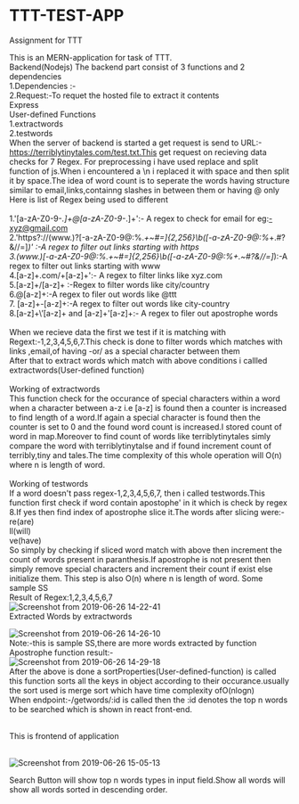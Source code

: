 # TTT-TEST-APP
Assignment for TTT


This is an MERN-application for task of TTT.<br>
  Backend(Nodejs)
The backend part consist of 3 functions and 2 dependencies <br>
1.Dependencies :-<br>
2.Request:-To requet the hosted file to extract it contents<br>
Express<br>
User-defined Functions<br>
1.extractwords<br>
2.testwords<br>
When the server of backend is started a get request is send to URL:-https://terriblytinytales.com/test.txt.This get request on recieving data checks for 7 Regex.
For preprocessing i have used replace and split function of js.When i encountered a \n i replaced it with space and then split it by space.The idea of  word count  is to seperate the words having structure similar to email,links,containng slashes in between them or having @ only<br>
Here is list of Regex being used to different<br><br>
1.'[a-zA-Z0-9-_.]+@[a-zA-Z0-9-_.]+':- A regex to check for email for eg:-xyz@gmail.com<br>
2.'https?:\/\/(www\.)?[-a-zA-Z0-9@:%._\+~#=]{2,256}\\b([-a-zA-Z0-9@:%_\+.#?&//=]*)' :-A regex to filter out links starting with https<br>
3.(www\.)[-a-zA-Z0-9@:%._\+~#=]{2,256}\\b([-a-zA-Z0-9@:%_\+.~#?&//=]*):-A regex to filter out links starting with www<br>
4.[a-z]+\.com\/+[a-z]+':- A regex to filter links like xyz.com<br>
5.[a-z]+\/[a-z]+ :-Regex to filter words like city/country<br>
6.\@[a-z]+:-A regex to filer out words like @ttt<br>
7. [a-z]+\-[a-z]+:-A regex to filter out words like city-country<br>
8.[a-z]+\’[a-z]+ and [a-z]+\'[a-z]+:- A regex to filer out apostrophe words<br><br>
When we recieve data the first we test  if it is matching with Regext:-1,2,3,4,5,6,7.This check is done to filter words which matches with links ,email,of having -or/ as a special character between them<br>
After that to extract words which match with above conditions i callled extractwords(User-defined function)<br>
<br>
Working of extractwords<br>
This function check for the occurance of special characters within a word when a character between a-z i.e [a-z] is found then a counter is increased to find length of a word.If again
a special character is found then the counter is set to 0 and the found word count is increased.I stored count of word in map.Moreover to find count of words like terriblytinytales simly compare the word with terriblytinytalse and 
if found increment count of terribly,tiny and tales.The time complexity of this whole operation will O(n) where n is length of word.<br>
<br>
Working of testwords<br>
If a word doesn't pass regex-1,2,3,4,5,6,7, then i called testwords.This function first check if word contain apostophe' in it which is check by regex 8.If yes
then find index of apostrophe slice it.The words after slicing were:-<br>
re(are)<br>
ll(will)<br>
ve(have)<br>
So simply by checking if sliced word match with above then increment the count of words present in paranthesis.If apostrophe is not present then simply remove special characters and increment their count if exist else initialize them.
This step is also O(n) where n is length of word.
Some sample SS<br>
Result of Regex:1,2,3,4,5,6,7<br>
![Screenshot from 2019-06-26 14-22-41](https://user-images.githubusercontent.com/37747717/60165982-f3025280-981d-11e9-8b9b-accbfdfe5387.png)
<br>
Extracted Words by extractwords

![Screenshot from 2019-06-26 14-26-10](https://user-images.githubusercontent.com/37747717/60166302-89cf0f00-981e-11e9-82d9-ca69ad81b0be.png)<br>
Note:-this is sample SS,there are more words extracted by function<br>
Apostrophe function result:-<br>
![Screenshot from 2019-06-26 14-29-18](https://user-images.githubusercontent.com/37747717/60166975-bfc0c300-981f-11e9-9479-9668b4ef69f9.png)<br>
After the above is done a sortProperties(User-defined-function) is called this function sorts all the keys in object according to their occurance.usually the sort used is merge sort which have time complexity ofO(nlogn)<br>
When endpoint:-/getwords/:id is called then the :id denotes the top n words to be searched which is shown in react front-end.<br>
<br>

This is frontend of application<br>
<br>

![Screenshot from 2019-06-26 15-05-13](https://user-images.githubusercontent.com/37747717/60169158-d10bce80-9823-11e9-96de-c0e7c149da3b.png)

Search Button will show top n words types in input field.Show all words will show all words sorted in descending order.

